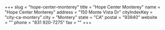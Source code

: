 +++
slug = "hope-center-monterey"
title = "Hope Center Monterey"
name = "Hope Center Monterey"
address = "150 Monte Vista Dr"
cityIndexKey = "city-ca-montery"
city = "Montery"
state = "CA"
postal = "93940"
website = ""
phone = "831 920-7275"
fax = ""
+++
